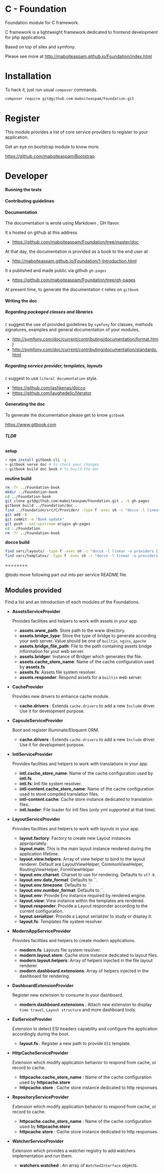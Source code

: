 # C - Foundation

Foundation module for C framework.

C framework is a lightweight framework dedicated to frontend development for php applications.

Based on top of silex and symfony.

Please see more at
http://maboiteaspam.github.io/Foundation/index.html

# Installation

To hack it, just run usual `composer` commands.

```sh
composer require git@github.com:maboiteaspam/Foundation.git
```

# Register

This module provides a list of core service providers
to register to your application.

Get an eye on bootstrap module to know more.

https://github.com/maboiteaspam/Bootstrap

# Developer

#### Running the tests

#### Contributing guidelines

#### Documentation

The documentation is wrote using Markdown , GH flavor.

It s hosted on github at this address

- https://github.com/maboiteaspam/Foundation/tree/master/doc

At that day, the documentation is provided as a book to the end user at

- http://maboiteaspam.github.io/Foundation/1-Introduction.html

It s published and made public via github `gh-pages`

- https://github.com/maboiteaspam/Foundation/tree/gh-pages

At present time, to generate the documentation
`C` relies on `gitbook`

#### Writing the doc

##### Regarding packaged classes and libraries

`C` suggest the use of provided guidelines by `symfony` for
classes, methods signatures, examples and general documentation of
your modules,

- http://symfony.com/doc/current/contributing/documentation/format.html
- http://symfony.com/doc/current/contributing/documentation/standards.html


##### Regarding service provider, templates, layouts

`C` suggest to use `literal documentation` style.

- https://github.com/jashkenas/docco
- https://github.com/laughedelic/literator

#### Generating the doc

To generate the documentation please get to know `gitbook`

https://www.gitbook.com

###### __TLDR__

__setup__
```sh
> npm install gitbook-cli -g
> gitbook serve doc # to check your changes
> gitbook build doc book # to build the doc
```

__routine build__
```sh
rm -fr ../Foundation-book
mkdir ../Foundation-book
cd ../Foundation-book
git clone git@github.com:maboiteaspam/Foundation.git . -b gh-pages
gitbook build ../Foundation/doc .
find ../Foundation/src/C/Provider/ -type f -exec sh -c "docco -l linear -o providers {}" \;
git add -A
git commit -m "Book update"
git push --set-upstream origin gh-pages
cd ../Foundation
rm -fr ../Foundation-book
```

__docco build__
```sh
find serc/layouts/ -type f -exec sh -c "docco -l linear -o providers {}" \;
find serc/templates/ -type f -exec sh -c "docco -l linear -o providers {}" \;
```





========


@todo move following part out into per service README file.

## Modules provided

Find a list and an introduction of each modules of the Foundations.

- __AssetsServiceProvider__
    
    Provides facilities and helpers to work with assets in your app.

    - __assets.www_path__: Store path to the www directory.
    - __assets.bridge_type__: Store the type of bridge to generate according your web server. Value should be one of `builtin`, `nginx`, `apache`
    - __assets.bridge_file_path__: File to the path containing assets bridge information for your web server.
    - __assets.bridger__: Instance of Bridger which generates the file.
    - __assets.cache_store_name__: Name of the cache configuration used by __assets.fs__
    - __assets.fs__: Assets file system resolver.
    - __assets.responder__: Respond assets for a `builtin` web server.
    
- __CacheProvider__

    Provides new drivers to enhance cache module.

    - __cache.drivers__ : Extends `cache.drivers` to add a new `Include` driver. Use it for development purpose.
    
- __CapsuleServiceProvider__

    Boot and register Illuminate/Eloquent ORM.

    - __cache.drivers__ : Extends `cache.drivers` to add a new `Include` driver. Use it for development purpose.
    
- __IntlServiceProvider__
    
    Provides facilities and helpers to work with translations in your app.

    - __intl.cache_store_name__: Name of the cache configuration used by __intl.fs__
    - __intl.fs__: Intl file system resolver.
    - __intl-content.cache_store_name__: Name of the cache configuration used to store compiled translation files.
    - __intl-content.cache__: Cache store instance dedicated to translation files.
    - __intl.loader__: File loader for intl files (only yml supported at that time).
    
- __LayoutServiceProvider__
    
    Provides facilities and helpers to work with layouts in your app.

    - __layout.factory__: Factory to create new Layout instances appropriately.
    - __layout.main__: This is the main layout instance rendered during the application lifetime.
    - __layout.view.helpers__: Array of view helper to bind to the layout renderer. Default are LayoutViewHelper, CommonViewHelper, RoutingViewHelper, FormViewHelper
    - __layout.env.charset__: Charset to use for rendering. Defaults to `utf-8`.
    - __layout.env.date_format__: Defaults to ``.
    - __layout.env.timezone__: Defaults to ``.
    - __layout.env.number_format__: Defaults to ``.
    - __layout.env__: Provide Env instance required by rendered engine.
    - __layout.view__: View instance within the templates are rendered.
    - __layout.responder__: Provide a Layout responder according to the current configuration.
    - __layout.serializer__: Provide a Layout serializer to study or display it.
    - __layout.fs__: Templates file system resolver.
    
- __ModernAppServiceProvider__
    
    Provides facilities and helpers to create modern applications.

    - __modern.fs__: Layouts file system resolver.
    - __modern.layout.store__: Cache store instance dedicated to layout files.
    - __modern.layout.helpers__: Array of helpers injected in the file layout renderer.
    - __modern.dashboard.extensions__: Array of helpers injected in the dashboard for rendering.
    
- __DashboardExtensionProvider__

    Register new extension to consume in your dashboard.

    - __modern.dashboard.extensions__ : Attach new extension to display `time travel`, `Layout structure` and more dashboard tools.
    
- __EsiServiceProvider__

    Extension to detect ESI headers capability and configure the application accordingly during the boot.

    - __layout.fs__ : Register a new path to provide `ESI` template.
    
- __HttpCacheServiceProvider__

    Extension which modify application behavior to respond from cache, or record to cache.

    - __httpcache.cache_store_name__ : Name of the cache configuration used by __httpcache.store__
    - __httpcache.store__ : Cache store instance dedicated to http responses.
    
- __RepositoryServiceProvider__

    Extension which modify application behavior to respond from cache, or record to cache.

    - __httpcache.cache_store_name__ : Name of the cache configuration used by __httpcache.store__
    - __httpcache.store__ : Cache store instance dedicated to http responses.
    
- __WatcherServiceProvider__

    Extension which provides a watcher registry to add watchers implementation and run them.

    - __watchers.watched__ : An array of `WatchedInterface` objects.
    
    


